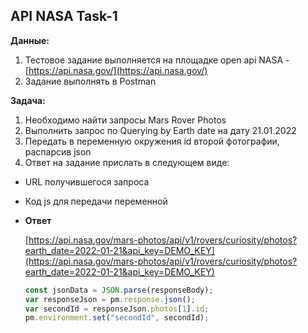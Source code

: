 ## API NASA Task-1

**Данные:**

1. Тестовое задание выполняется на площадке open api NASA - [https://api.nasa.gov/](https://api.nasa.gov/)
2. Задание выполнять в Postman

**Задача:**

1. Необходимо найти запросы Mars Rover Photos
2. Выполнить запрос по Querying by Earth date на дату 21.01.2022
3. Передать в переменную окружения id второй фотографии, распарсив json
4. Ответ на задание прислать в следующем виде:
- URL получившегося запроса
- Код js для передачи переменной

- **Ответ**
    
    [https://api.nasa.gov/mars-photos/api/v1/rovers/curiosity/photos?earth_date=2022-01-21&api_key=DEMO_KEY](https://api.nasa.gov/mars-photos/api/v1/rovers/curiosity/photos?earth_date=2022-01-21&api_key=DEMO_KEY)
    
    ```jsx
    const jsonData = JSON.parse(responseBody);
    var responseJson = pm.response.json();
    var secondId = responseJson.photos[1].id;
    pm.environment.set("secondId", secondId);
    ```
